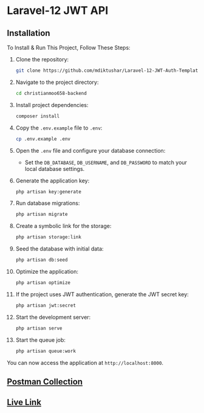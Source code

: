 # Laravel-12 JWT API

## Installation

To Install & Run This Project, Follow These Steps:

1. Clone the repository:

    ```sh
    git clone https://github.com/mdiktushar/Laravel-12-JWT-Auth-Template-Repository-Pattern.git
    ```

2. Navigate to the project directory:

    ```sh
    cd christianmoo658-backend
    ```

3. Install project dependencies:

    ```sh
    composer install
    ```

4. Copy the `.env.example` file to `.env`:

    ```sh
    cp .env.example .env
    ```

5. Open the `.env` file and configure your database connection:
   - Set the `DB_DATABASE`, `DB_USERNAME`, and `DB_PASSWORD` to match your local database settings.

6. Generate the application key:

    ```sh
    php artisan key:generate
    ```

7. Run database migrations:

    ```sh
    php artisan migrate
    ```

8. Create a symbolic link for the storage:

    ```sh
    php artisan storage:link
    ```

9. Seed the database with initial data:

    ```sh
    php artisan db:seed
    ```

10. Optimize the application:

    ```sh
    php artisan optimize
    ```

11. If the project uses JWT authentication, generate the JWT secret key:

    ```sh
    php artisan jwt:secret
    ```

12. Start the development server:

    ```sh
    php artisan serve
    ```

13. Start the queue job:

    ```sh
    php artisan queue:work
    ```

You can now access the application at `http://localhost:8000`.

## [Postman Collection](https://documenter.getpostman.com/view/32086283/2sB2ca6Kjp)

## [Live Link](...)
